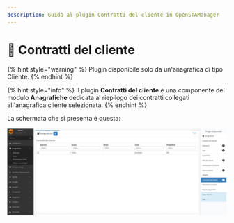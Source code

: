 ```yaml
---
description: Guida al plugin Contratti del cliente in OpenSTAManager
---
```


# 🧾 Contratti del cliente

{% hint style="warning" %}
Plugin disponibile solo da un'anagrafica di tipo Cliente.
{% endhint %}

{% hint style="info" %}
Il plugin **Contratti del cliente** è una componente del modulo **Anagrafiche** dedicata al riepilogo dei contratti collegati all'anagrafica cliente selezionata.&#x20;
{% endhint %}

La schermata che si presenta è questa:

![](<../../../.gitbook/assets/image (34) (1) (1) (1) (1).png>)

